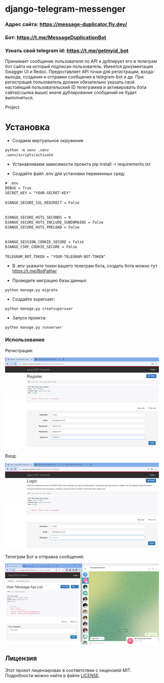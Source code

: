 # django-telegram-messenger

### Адрес сайта: https://message-duplicator.fly.dev/
### Бот: https://t.me/MessageDuplicationBot
### Узнать свой telegram id: https://t.me/getmyid_bot

Принимает сообщение пользователя по API и дублирует его в телеграм бот сайта на который подписан пользователь.
Имеется документация Swagger UI и Redoc. Предоставляет API точки для регистрации, входа-выхода, создания и отправки 
сообщения в telegram-bot и др. При регистрация пользователь должен обязательно указать свой настойящий пользовательский ID телеграмма и активировать бота сайта(ссылка выше) иначе дублирование сообщений не будет выполняться.

Project


# Установка

* Создаем виртуальное окружение
```
python -m venv .venv
.venv/scripts/activate
```

* Устанавливаем зависимости проекта
pip install -r requirements.txt

* Создайте файл .env для установки переменных сред:
```env
# .env
DEBUG = True
SECRET_KEY = "YOUR-SECRET-KEY"

DJANGO_SECURE_SSL_REDIRECT = False


DJANGO_SECURE_HSTS_SECONDS = 0
DJANGO_SECURE_HSTS_INCLUDE_SUBDOMAINS = False
DJANGO_SECURE_HSTS_PRELOAD = False


DJANGO_SESSION_COOKIE_SECURE = False
DJANGO_CSRF_COOKIE_SECURE = False

TELEGRAM_BOT_TOKEN = "YOUR-TELEGRAM-BOT-TOKEN"
```

* В .env укажите токен вашего телеграм бота, создать бота можно тут https://t.me/BotFather


* Проведите миграцию базы данных:
```
python manage.py migrate
```

* Создайте superuser:
```
python manage.py creatsuperuser
```

* Запуск проекта:
```
python manage.py runserver
```

### Использование

Регистрация:

![Регистрация](https://raw.githubusercontent.com/Warkinstar/screenshots/main/django-telegram-messenger/Registration.png)

Вход:

![Вход](https://raw.githubusercontent.com/Warkinstar/screenshots/main/django-telegram-messenger/Login.png)

Телеграм Бот и отправка сообщений:

![Телеграм Бот](https://raw.githubusercontent.com/Warkinstar/screenshots/main/django-telegram-messenger/send_messages.png)


## Лицензия
Этот проект лицензирован в соответствии с лицензией MIT. Подробности можно найти в файле [LICENSE](LICENSE).
